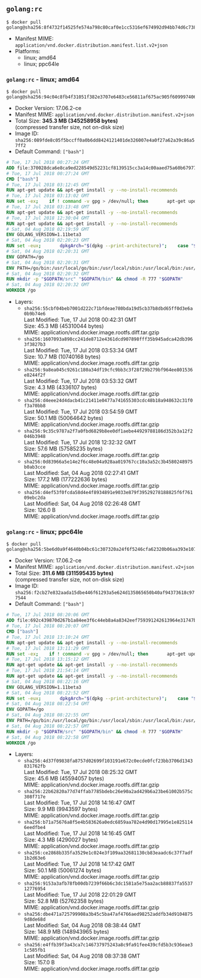 ## `golang:rc`

```console
$ docker pull golang@sha256:8f4732f14525fe574a798c80caf0e1cc5316ef674992d94bb74d6c738066a491
```

-	Manifest MIME: `application/vnd.docker.distribution.manifest.list.v2+json`
-	Platforms:
	-	linux; amd64
	-	linux; ppc64le

### `golang:rc` - linux; amd64

```console
$ docker pull golang@sha256:94c04c8fb4f31051f382e3707e6483ce56811af675ac905f6099974067b62b19
```

-	Docker Version: 17.06.2-ce
-	Manifest MIME: `application/vnd.docker.distribution.manifest.v2+json`
-	Total Size: **345.3 MB (345258958 bytes)**  
	(compressed transfer size, not on-disk size)
-	Image ID: `sha256:089fde8c05f5bccff0a0b6dd8424121401de326007e4a0f27a62a39c86a57ff2`
-	Default Command: `["bash"]`

```dockerfile
# Tue, 17 Jul 2018 00:27:24 GMT
ADD file:370028dca6e8ca9ed228549d52231cf8139515cc3a14c00aaed75a60b679775f in / 
# Tue, 17 Jul 2018 00:27:24 GMT
CMD ["bash"]
# Tue, 17 Jul 2018 03:12:45 GMT
RUN apt-get update && apt-get install -y --no-install-recommends 		ca-certificates 		curl 		netbase 		wget 	&& rm -rf /var/lib/apt/lists/*
# Tue, 17 Jul 2018 03:13:02 GMT
RUN set -ex; 	if ! command -v gpg > /dev/null; then 		apt-get update; 		apt-get install -y --no-install-recommends 			gnupg 			dirmngr 		; 		rm -rf /var/lib/apt/lists/*; 	fi
# Tue, 17 Jul 2018 03:13:48 GMT
RUN apt-get update && apt-get install -y --no-install-recommends 		bzr 		git 		mercurial 		openssh-client 		subversion 				procps 	&& rm -rf /var/lib/apt/lists/*
# Tue, 17 Jul 2018 12:30:04 GMT
RUN apt-get update && apt-get install -y --no-install-recommends 		g++ 		gcc 		libc6-dev 		make 		pkg-config 	&& rm -rf /var/lib/apt/lists/*
# Sat, 04 Aug 2018 02:19:59 GMT
ENV GOLANG_VERSION=1.11beta3
# Sat, 04 Aug 2018 02:20:23 GMT
RUN set -eux; 		dpkgArch="$(dpkg --print-architecture)"; 	case "${dpkgArch##*-}" in 		amd64) goRelArch='linux-amd64'; goRelSha256='674c1091f4712c1cfdcd77ecddafe6aef81cbda740af64a6e3f893ddf3dfb11c' ;; 		armhf) goRelArch='linux-armv6l'; goRelSha256='491e4d1288ad9f69d16e8ec990d4a4a2b9cc494c3b9488743a96c168424cbb5c' ;; 		arm64) goRelArch='linux-arm64'; goRelSha256='d8fb9d36a3c862a68db828eb22268e0723e3e245f41cc33f5da0a5b7e293fea5' ;; 		i386) goRelArch='linux-386'; goRelSha256='e3e4e1271aa74f7dc64c586048f351e89d7ab20b5f3c3a518e87a628f5abf582' ;; 		ppc64el) goRelArch='linux-ppc64le'; goRelSha256='6fe3a4db6a43a59fbe364069fd94536e1d2920df897d5ec93bea7fd519031c54' ;; 		s390x) goRelArch='linux-s390x'; goRelSha256='518762a66c9992d667bf7cae4adda285d14f856413ccc7cd853876aae0670382' ;; 		*) goRelArch='src'; goRelSha256='b11a92814601c85910e3f98dd06b941974d03b48c2c255defbee1cc99f19d721'; 			echo >&2; echo >&2 "warning: current architecture ($dpkgArch) does not have a corresponding Go binary release; will be building from source"; echo >&2 ;; 	esac; 		url="https://golang.org/dl/go${GOLANG_VERSION}.${goRelArch}.tar.gz"; 	wget -O go.tgz "$url"; 	echo "${goRelSha256} *go.tgz" | sha256sum -c -; 	tar -C /usr/local -xzf go.tgz; 	rm go.tgz; 		if [ "$goRelArch" = 'src' ]; then 		echo >&2; 		echo >&2 'error: UNIMPLEMENTED'; 		echo >&2 'TODO install golang-any from jessie-backports for GOROOT_BOOTSTRAP (and uninstall after build)'; 		echo >&2; 		exit 1; 	fi; 		export PATH="/usr/local/go/bin:$PATH"; 	go version
# Sat, 04 Aug 2018 02:20:31 GMT
ENV GOPATH=/go
# Sat, 04 Aug 2018 02:20:31 GMT
ENV PATH=/go/bin:/usr/local/go/bin:/usr/local/sbin:/usr/local/bin:/usr/sbin:/usr/bin:/sbin:/bin
# Sat, 04 Aug 2018 02:20:32 GMT
RUN mkdir -p "$GOPATH/src" "$GOPATH/bin" && chmod -R 777 "$GOPATH"
# Sat, 04 Aug 2018 02:20:32 GMT
WORKDIR /go
```

-	Layers:
	-	`sha256:55cbf04beb7001d222c71bfdeae780bda19d5cb37b8dbd65ff0d3e6a0b9b74e6`  
		Last Modified: Tue, 17 Jul 2018 00:42:31 GMT  
		Size: 45.3 MB (45310044 bytes)  
		MIME: application/vnd.docker.image.rootfs.diff.tar.gzip
	-	`sha256:1607093a898cc241de8712e4361dcd907898fff35b945adca42db3963f3827b3`  
		Last Modified: Tue, 17 Jul 2018 03:53:34 GMT  
		Size: 10.7 MB (10740168 bytes)  
		MIME: application/vnd.docker.image.rootfs.diff.tar.gzip
	-	`sha256:9a8ea045c9261c180a34df19cfc9bb3c3f28f29b279bf964ee801536e8244f2f`  
		Last Modified: Tue, 17 Jul 2018 03:53:32 GMT  
		Size: 4.3 MB (4336107 bytes)  
		MIME: application/vnd.docker.image.rootfs.diff.tar.gzip
	-	`sha256:d4eee24d4dacb41c21411e0477a741655303cdc48b18a948632c31f0f3a70bb8`  
		Last Modified: Tue, 17 Jul 2018 03:54:59 GMT  
		Size: 50.1 MB (50064642 bytes)  
		MIME: application/vnd.docker.image.rootfs.diff.tar.gzip
	-	`sha256:9c35c9787a2f7a0fbd6829b8ee0df1aebe44929788186d352b3a12f2046b3948`  
		Last Modified: Tue, 17 Jul 2018 12:32:32 GMT  
		Size: 57.6 MB (57585235 bytes)  
		MIME: application/vnd.docker.image.rootfs.diff.tar.gzip
	-	`sha256:0d83966a5e14e2f6c48e04a928aa019767cc10a3a52c3b4580248975b0ab3cce`  
		Last Modified: Sat, 04 Aug 2018 02:27:41 GMT  
		Size: 177.2 MB (177222636 bytes)  
		MIME: application/vnd.docker.image.rootfs.diff.tar.gzip
	-	`sha256:d4ef53f0fcda58d4e4f8934891e9033e879f39529278188825f6f76109ebc2da`  
		Last Modified: Sat, 04 Aug 2018 02:26:48 GMT  
		Size: 126.0 B  
		MIME: application/vnd.docker.image.rootfs.diff.tar.gzip

### `golang:rc` - linux; ppc64le

```console
$ docker pull golang@sha256:5be6d0a9f4640b04bc61c307320a24f6f5246cfa62320b06aa393e1079296602
```

-	Docker Version: 17.06.2-ce
-	Manifest MIME: `application/vnd.docker.distribution.manifest.v2+json`
-	Total Size: **311.6 MB (311595435 bytes)**  
	(compressed transfer size, not on-disk size)
-	Image ID: `sha256:f2cb27e832aada15dbe446f61293a5e624d135865650b40af94373618c977544`
-	Default Command: `["bash"]`

```dockerfile
# Tue, 17 Jul 2018 08:20:06 GMT
ADD file:692c439870d267b1a84ee3f6c44eb8a4a8342eef759391242613964e31747b24 in / 
# Tue, 17 Jul 2018 08:20:07 GMT
CMD ["bash"]
# Tue, 17 Jul 2018 13:10:24 GMT
RUN apt-get update && apt-get install -y --no-install-recommends 		ca-certificates 		curl 		netbase 		wget 	&& rm -rf /var/lib/apt/lists/*
# Tue, 17 Jul 2018 13:11:29 GMT
RUN set -ex; 	if ! command -v gpg > /dev/null; then 		apt-get update; 		apt-get install -y --no-install-recommends 			gnupg 			dirmngr 		; 		rm -rf /var/lib/apt/lists/*; 	fi
# Tue, 17 Jul 2018 13:15:12 GMT
RUN apt-get update && apt-get install -y --no-install-recommends 		bzr 		git 		mercurial 		openssh-client 		subversion 				procps 	&& rm -rf /var/lib/apt/lists/*
# Tue, 17 Jul 2018 21:54:14 GMT
RUN apt-get update && apt-get install -y --no-install-recommends 		g++ 		gcc 		libc6-dev 		make 		pkg-config 	&& rm -rf /var/lib/apt/lists/*
# Sat, 04 Aug 2018 08:22:16 GMT
ENV GOLANG_VERSION=1.11beta3
# Sat, 04 Aug 2018 08:22:52 GMT
RUN set -eux; 		dpkgArch="$(dpkg --print-architecture)"; 	case "${dpkgArch##*-}" in 		amd64) goRelArch='linux-amd64'; goRelSha256='674c1091f4712c1cfdcd77ecddafe6aef81cbda740af64a6e3f893ddf3dfb11c' ;; 		armhf) goRelArch='linux-armv6l'; goRelSha256='491e4d1288ad9f69d16e8ec990d4a4a2b9cc494c3b9488743a96c168424cbb5c' ;; 		arm64) goRelArch='linux-arm64'; goRelSha256='d8fb9d36a3c862a68db828eb22268e0723e3e245f41cc33f5da0a5b7e293fea5' ;; 		i386) goRelArch='linux-386'; goRelSha256='e3e4e1271aa74f7dc64c586048f351e89d7ab20b5f3c3a518e87a628f5abf582' ;; 		ppc64el) goRelArch='linux-ppc64le'; goRelSha256='6fe3a4db6a43a59fbe364069fd94536e1d2920df897d5ec93bea7fd519031c54' ;; 		s390x) goRelArch='linux-s390x'; goRelSha256='518762a66c9992d667bf7cae4adda285d14f856413ccc7cd853876aae0670382' ;; 		*) goRelArch='src'; goRelSha256='b11a92814601c85910e3f98dd06b941974d03b48c2c255defbee1cc99f19d721'; 			echo >&2; echo >&2 "warning: current architecture ($dpkgArch) does not have a corresponding Go binary release; will be building from source"; echo >&2 ;; 	esac; 		url="https://golang.org/dl/go${GOLANG_VERSION}.${goRelArch}.tar.gz"; 	wget -O go.tgz "$url"; 	echo "${goRelSha256} *go.tgz" | sha256sum -c -; 	tar -C /usr/local -xzf go.tgz; 	rm go.tgz; 		if [ "$goRelArch" = 'src' ]; then 		echo >&2; 		echo >&2 'error: UNIMPLEMENTED'; 		echo >&2 'TODO install golang-any from jessie-backports for GOROOT_BOOTSTRAP (and uninstall after build)'; 		echo >&2; 		exit 1; 	fi; 		export PATH="/usr/local/go/bin:$PATH"; 	go version
# Sat, 04 Aug 2018 08:22:54 GMT
ENV GOPATH=/go
# Sat, 04 Aug 2018 08:22:55 GMT
ENV PATH=/go/bin:/usr/local/go/bin:/usr/local/sbin:/usr/local/bin:/usr/sbin:/usr/bin:/sbin:/bin
# Sat, 04 Aug 2018 08:22:57 GMT
RUN mkdir -p "$GOPATH/src" "$GOPATH/bin" && chmod -R 777 "$GOPATH"
# Sat, 04 Aug 2018 08:22:58 GMT
WORKDIR /go
```

-	Layers:
	-	`sha256:4d37f09838fa8757d02699f103191e672c0ecde0fcf23bb3706d1343831762fb`  
		Last Modified: Tue, 17 Jul 2018 08:25:32 GMT  
		Size: 45.6 MB (45594057 bytes)  
		MIME: application/vnd.docker.image.rootfs.diff.tar.gzip
	-	`sha256:22b62820a77d74ffab7785bdebc26e90a2ad429b6a23be61002b575c308f717e`  
		Last Modified: Tue, 17 Jul 2018 14:16:47 GMT  
		Size: 9.9 MB (9943597 bytes)  
		MIME: application/vnd.docker.image.rootfs.diff.tar.gzip
	-	`sha256:b71a75676a8f5e4b583626a0edc6859aa782e4d90d17995e1e8251146eedfbe4`  
		Last Modified: Tue, 17 Jul 2018 14:16:45 GMT  
		Size: 4.3 MB (4290027 bytes)  
		MIME: application/vnd.docker.image.rootfs.diff.tar.gzip
	-	`sha256:ce2868b335fa3529e1c024e3f109aa32681130cb83eaadc6c37f7adf1b2d63e6`  
		Last Modified: Tue, 17 Jul 2018 14:17:42 GMT  
		Size: 50.1 MB (50061274 bytes)  
		MIME: application/vnd.docker.image.rootfs.diff.tar.gzip
	-	`sha256:9153a3afb78fb00db7239f66b6c3dc1581a5e75aa2acb88837fa553712776954`  
		Last Modified: Tue, 17 Jul 2018 22:01:29 GMT  
		Size: 52.8 MB (52762358 bytes)  
		MIME: application/vnd.docker.image.rootfs.diff.tar.gzip
	-	`sha256:dbe471a725799908a3b45c5ba47af4766aed98252addfb34d91048759d8de68d`  
		Last Modified: Sat, 04 Aug 2018 08:38:44 GMT  
		Size: 148.9 MB (148943965 bytes)  
		MIME: application/vnd.docker.image.rootfs.diff.tar.gzip
	-	`sha256:e4ffb39f3a43ca7c146737975243a8c9fa91fee439cfd5b3c936eae31c585fb1`  
		Last Modified: Sat, 04 Aug 2018 08:37:38 GMT  
		Size: 157.0 B  
		MIME: application/vnd.docker.image.rootfs.diff.tar.gzip
